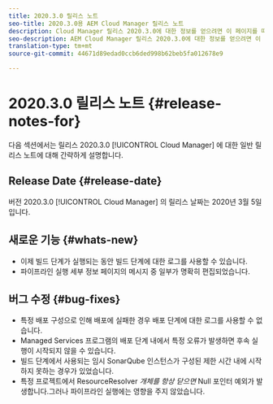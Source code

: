 ```yaml
---
title: 2020.3.0 릴리스 노트
seo-title: 2020.3.0용 AEM Cloud Manager 릴리스 노트
description: Cloud Manager 릴리스 2020.3.0에 대한 정보를 얻으려면 이 페이지를 따르십시오
seo-description: AEM Cloud Manager 릴리스 2020.3.0에 대한 정보를 얻으려면 이 페이지를 따르십시오.
translation-type: tm+mt
source-git-commit: 44671d89edad0ccb6ded998b62beb5fa012678e9

---
```


# 2020.3.0 릴리스 노트 {#release-notes-for}

다음 섹션에서는 릴리스 2020.3.0 [!UICONTROL Cloud Manager] 에 대한 일반 릴리스 노트에 대해 간략하게 설명합니다.

## Release Date {#release-date}

버전 2020.3.0 [!UICONTROL Cloud Manager] 의 릴리스 날짜는 2020년 3월 5일입니다.

## 새로운 기능 {#whats-new}

* 이제 빌드 단계가 실행되는 동안 빌드 단계에 대한 로그를 사용할 수 있습니다.
* 파이프라인 실행 세부 정보 페이지의 메시지 중 일부가 명확히 편집되었습니다.

## 버그 수정 {#bug-fixes}

* 특정 배포 구성으로 인해 배포에 실패한 경우 배포 단계에 대한 로그를 사용할 수 없습니다.
* Managed Services 프로그램의 배포 단계 내에서 특정 오류가 발생하면 후속 실행이 시작되지 않을 수 있습니다.
* 빌드 단계에서 사용되는 임시 SonarQube 인스턴스가 구성된 제한 시간 내에 시작하지 못하는 경우가 있었습니다.
* 특정 프로젝트에서 ResourceResolver *개체를 항상 닫으면* Null 포인터 예외가 발생합니다.그러나 파이프라인 실행에는 영향을 주지 않았습니다.



